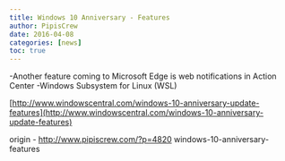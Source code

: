```yaml
---
title: Windows 10 Anniversary - Features
author: PipisCrew
date: 2016-04-08
categories: [news]
toc: true
---
```


-Another feature coming to Microsoft Edge is web notifications in Action Center
-Windows Subsystem for Linux (WSL)

[http://www.windowscentral.com/windows-10-anniversary-update-features](http://www.windowscentral.com/windows-10-anniversary-update-features)

origin - http://www.pipiscrew.com/?p=4820 windows-10-anniversary-features